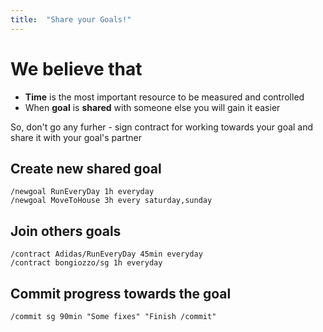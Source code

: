 ```yaml
---
title:  "Share your Goals!"
---
```


We believe that
===============

- **Time** is the most important resource to be measured and controlled
- When **goal** is **shared** with someone else you will gain it easier

So, don't go any furher - sign contract for working towards your goal and share it with your goal's partner

## Create new shared goal
```
/newgoal RunEveryDay 1h everyday
/newgoal MoveToHouse 3h every saturday,sunday
```

## Join others goals
```
/contract Adidas/RunEveryDay 45min everyday
/contract bongiozzo/sg 1h everyday
```

## Commit progress towards the goal
```
/commit sg 90min "Some fixes" "Finish /commit"
```

<!-- Markdown is a lightweight and easy-to-use syntax for styling your writing. It includes conventions for

```markdown
Syntax highlighted code block

# Header 1
## Header 2
### Header 3


- Bulleted
- List

1. Numbered
2. List

**Bold** and _Italic_ and `Code` text

[Link](url) and ![Image](src)
```

For more details see [GitHub Flavored Markdown](https://guides.github.com/features/mastering-markdown/).

### Jekyll Themes

Your Pages site will use the layout and styles from the Jekyll theme you have selected in your [repository settings](https://github.com/shared-goals/sgdocs/settings). The name of this theme is saved in the Jekyll `_config.yml` configuration file.

### Support or Contact

Having trouble with Pages? Check out our [documentation](https://help.github.com/categories/github-pages-basics/) or [contact support](https://github.com/contact) and we’ll help you sort it out. -->

